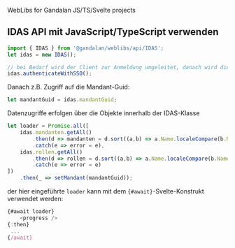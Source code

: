 WebLibs for Gandalan JS/TS/Svelte projects

## IDAS API mit JavaScript/TypeScript verwenden


```js
import { IDAS } from '@gandalan/weblibs/api/IDAS';
let idas = new IDAS();

// bei Bedarf wird der Client zur Anmeldung umgeleitet, danach wird die aktuelle Seite wieder aufgerufen
idas.authenticateWithSSO(); 
```

Danach z.B. Zugriff auf die Mandant-Guid:

```js
let mandantGuid = idas.mandantGuid;
```

Datenzugriffe erfolgen über die Objekte innerhalb der IDAS-Klasse

```js
let loader = Promise.all([
	idas.mandanten.getAll()
		.then(d => mandanten = d.sort((a,b) => a.Name.localeCompare(b.Name)))
		.catch(e => error = e),
	idas.rollen.getAll()
		.then(d => rollen = d.sort((a,b) => a.Name.localeCompare(b.Name)))
		.catch(e => error = e)
])
	.then(_ => setMandant(mandantGuid));
```

der hier eingeführte `loader` kann mit dem `{#await}`-Svelte-Konstrukt verwendet werden:

```js
{#await loader}
	<progress />
{:then} 
 ...
{/await}
```
